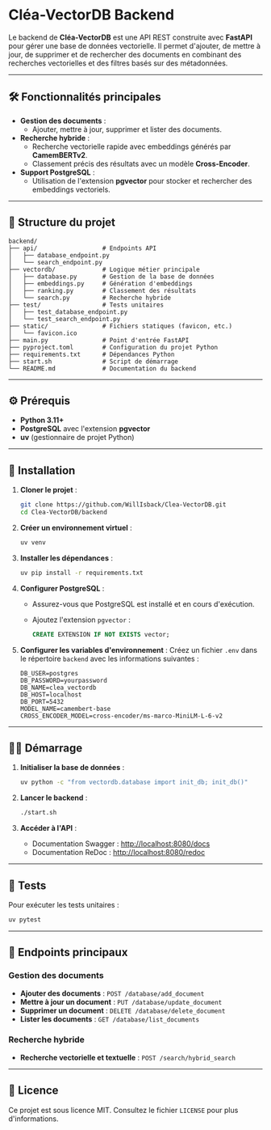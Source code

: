 # Cléa-VectorDB Backend

Le backend de **Cléa-VectorDB** est une API REST construite avec **FastAPI** pour gérer une base de données vectorielle. Il permet d'ajouter, de mettre à jour, de supprimer et de rechercher des documents en combinant des recherches vectorielles et des filtres basés sur des métadonnées.

---

## 🛠️ Fonctionnalités principales

- **Gestion des documents** :
  - Ajouter, mettre à jour, supprimer et lister des documents.
- **Recherche hybride** :
  - Recherche vectorielle rapide avec embeddings générés par **CamemBERTv2**.
  - Classement précis des résultats avec un modèle **Cross-Encoder**.
- **Support PostgreSQL** :
  - Utilisation de l'extension **pgvector** pour stocker et rechercher des embeddings vectoriels.

---

## 🚧 Structure du projet

```shell
backend/
├── api/                  # Endpoints API
│   ├── database_endpoint.py
│   └── search_endpoint.py
├── vectordb/             # Logique métier principale
│   ├── database.py       # Gestion de la base de données
│   ├── embeddings.py     # Génération d'embeddings
│   ├── ranking.py        # Classement des résultats
│   └── search.py         # Recherche hybride
├── test/                 # Tests unitaires
│   ├── test_database_endpoint.py
│   └── test_search_endpoint.py
├── static/               # Fichiers statiques (favicon, etc.)
│   └── favicon.ico
├── main.py               # Point d'entrée FastAPI
├── pyproject.toml        # Configuration du projet Python
├── requirements.txt      # Dépendances Python
├── start.sh              # Script de démarrage
└── README.md             # Documentation du backend
```

---

## ⚙️ Prérequis

- **Python 3.11+**
- **PostgreSQL** avec l'extension **pgvector**
- **uv** (gestionnaire de projet Python)

---

## 🚀 Installation

1. **Cloner le projet** :

   ```bash
   git clone https://github.com/WillIsback/Clea-VectorDB.git
   cd Clea-VectorDB/backend
   ```

2. **Créer un environnement virtuel** :

   ```bash
   uv venv
   ```

3. **Installer les dépendances** :

   ```bash
   uv pip install -r requirements.txt
   ```

4. **Configurer PostgreSQL** :
   - Assurez-vous que PostgreSQL est installé et en cours d'exécution.
   - Ajoutez l'extension `pgvector` :

     ```sql
     CREATE EXTENSION IF NOT EXISTS vector;
     ```

5. **Configurer les variables d'environnement** :
   Créez un fichier `.env` dans le répertoire `backend` avec les informations suivantes :

   ```env
   DB_USER=postgres
   DB_PASSWORD=yourpassword
   DB_NAME=clea_vectordb
   DB_HOST=localhost
   DB_PORT=5432
   MODEL_NAME=camembert-base
   CROSS_ENCODER_MODEL=cross-encoder/ms-marco-MiniLM-L-6-v2
   ```

---

## 🏃‍♂️ Démarrage

1. **Initialiser la base de données** :

   ```bash
   uv python -c "from vectordb.database import init_db; init_db()"
   ```

2. **Lancer le backend** :

   ```bash
   ./start.sh
   ```

3. **Accéder à l'API** :
   - Documentation Swagger : [http://localhost:8080/docs](http://localhost:8080/docs)
   - Documentation ReDoc : [http://localhost:8080/redoc](http://localhost:8080/redoc)

---

## 🧪 Tests

Pour exécuter les tests unitaires :

```bash
uv pytest
```

---

## 📂 Endpoints principaux

### Gestion des documents

- **Ajouter des documents** : `POST /database/add_document`
- **Mettre à jour un document** : `PUT /database/update_document`
- **Supprimer un document** : `DELETE /database/delete_document`
- **Lister les documents** : `GET /database/list_documents`

### Recherche hybride

- **Recherche vectorielle et textuelle** : `POST /search/hybrid_search`

---

## 📜 Licence

Ce projet est sous licence MIT. Consultez le fichier `LICENSE` pour plus d'informations.

